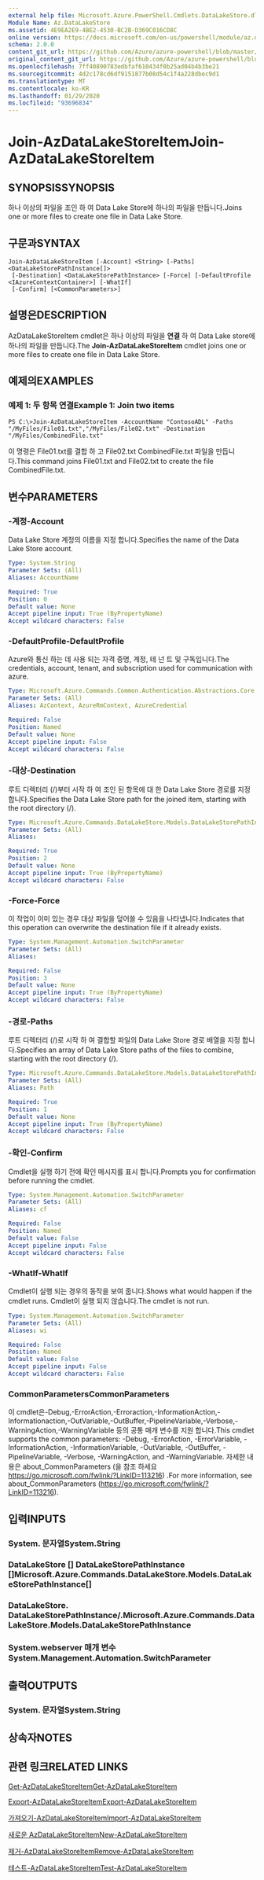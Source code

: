 ```yaml
---
external help file: Microsoft.Azure.PowerShell.Cmdlets.DataLakeStore.dll-Help.xml
Module Name: Az.DataLakeStore
ms.assetid: 4E9EA2E9-4BE2-4530-BC2B-D369C016CD8C
online version: https://docs.microsoft.com/en-us/powershell/module/az.datalakestore/join-azdatalakestoreitem
schema: 2.0.0
content_git_url: https://github.com/Azure/azure-powershell/blob/master/src/DataLakeStore/DataLakeStore/help/Join-AzDataLakeStoreItem.md
original_content_git_url: https://github.com/Azure/azure-powershell/blob/master/src/DataLakeStore/DataLakeStore/help/Join-AzDataLakeStoreItem.md
ms.openlocfilehash: 7ff40890783edbfaf610434f0b25ad04b4b3be21
ms.sourcegitcommit: 4d2c178cd6df9151877b08d54c1f4a228dbec9d1
ms.translationtype: MT
ms.contentlocale: ko-KR
ms.lasthandoff: 01/29/2020
ms.locfileid: "93696834"
---
```

# <span data-ttu-id="9a7ad-101">Join-AzDataLakeStoreItem</span><span class="sxs-lookup"><span data-stu-id="9a7ad-101">Join-AzDataLakeStoreItem</span></span>

## <span data-ttu-id="9a7ad-102">SYNOPSIS</span><span class="sxs-lookup"><span data-stu-id="9a7ad-102">SYNOPSIS</span></span>
<span data-ttu-id="9a7ad-103">하나 이상의 파일을 조인 하 여 Data Lake Store에 하나의 파일을 만듭니다.</span><span class="sxs-lookup"><span data-stu-id="9a7ad-103">Joins one or more files to create one file in Data Lake Store.</span></span>

## <span data-ttu-id="9a7ad-104">구문과</span><span class="sxs-lookup"><span data-stu-id="9a7ad-104">SYNTAX</span></span>

```
Join-AzDataLakeStoreItem [-Account] <String> [-Paths] <DataLakeStorePathInstance[]>
 [-Destination] <DataLakeStorePathInstance> [-Force] [-DefaultProfile <IAzureContextContainer>] [-WhatIf]
 [-Confirm] [<CommonParameters>]
```

## <span data-ttu-id="9a7ad-105">설명은</span><span class="sxs-lookup"><span data-stu-id="9a7ad-105">DESCRIPTION</span></span>
<span data-ttu-id="9a7ad-106">AzDataLakeStoreItem cmdlet은 하나 이상의 파일을 **연결** 하 여 Data Lake store에 하나의 파일을 만듭니다.</span><span class="sxs-lookup"><span data-stu-id="9a7ad-106">The **Join-AzDataLakeStoreItem** cmdlet joins one or more files to create one file in Data Lake Store.</span></span>

## <span data-ttu-id="9a7ad-107">예제의</span><span class="sxs-lookup"><span data-stu-id="9a7ad-107">EXAMPLES</span></span>

### <span data-ttu-id="9a7ad-108">예제 1: 두 항목 연결</span><span class="sxs-lookup"><span data-stu-id="9a7ad-108">Example 1: Join two items</span></span>
```
PS C:\>Join-AzDataLakeStoreItem -AccountName "ContosoADL" -Paths "/MyFiles/File01.txt","/MyFiles/File02.txt" -Destination "/MyFiles/CombinedFile.txt"
```

<span data-ttu-id="9a7ad-109">이 명령은 File01.txt를 결합 하 고 File02.txt CombinedFile.txt 파일을 만듭니다.</span><span class="sxs-lookup"><span data-stu-id="9a7ad-109">This command joins File01.txt and File02.txt to create the file CombinedFile.txt.</span></span>

## <span data-ttu-id="9a7ad-110">변수</span><span class="sxs-lookup"><span data-stu-id="9a7ad-110">PARAMETERS</span></span>

### <span data-ttu-id="9a7ad-111">-계정</span><span class="sxs-lookup"><span data-stu-id="9a7ad-111">-Account</span></span>
<span data-ttu-id="9a7ad-112">Data Lake Store 계정의 이름을 지정 합니다.</span><span class="sxs-lookup"><span data-stu-id="9a7ad-112">Specifies the name of the Data Lake Store account.</span></span>

```yaml
Type: System.String
Parameter Sets: (All)
Aliases: AccountName

Required: True
Position: 0
Default value: None
Accept pipeline input: True (ByPropertyName)
Accept wildcard characters: False
```

### <span data-ttu-id="9a7ad-113">-DefaultProfile</span><span class="sxs-lookup"><span data-stu-id="9a7ad-113">-DefaultProfile</span></span>
<span data-ttu-id="9a7ad-114">Azure와 통신 하는 데 사용 되는 자격 증명, 계정, 테 넌 트 및 구독입니다.</span><span class="sxs-lookup"><span data-stu-id="9a7ad-114">The credentials, account, tenant, and subscription used for communication with azure.</span></span>

```yaml
Type: Microsoft.Azure.Commands.Common.Authentication.Abstractions.Core.IAzureContextContainer
Parameter Sets: (All)
Aliases: AzContext, AzureRmContext, AzureCredential

Required: False
Position: Named
Default value: None
Accept pipeline input: False
Accept wildcard characters: False
```

### <span data-ttu-id="9a7ad-115">-대상</span><span class="sxs-lookup"><span data-stu-id="9a7ad-115">-Destination</span></span>
<span data-ttu-id="9a7ad-116">루트 디렉터리 (/)부터 시작 하 여 조인 된 항목에 대 한 Data Lake Store 경로를 지정 합니다.</span><span class="sxs-lookup"><span data-stu-id="9a7ad-116">Specifies the Data Lake Store path for the joined item, starting with the root directory (/).</span></span>

```yaml
Type: Microsoft.Azure.Commands.DataLakeStore.Models.DataLakeStorePathInstance
Parameter Sets: (All)
Aliases:

Required: True
Position: 2
Default value: None
Accept pipeline input: True (ByPropertyName)
Accept wildcard characters: False
```

### <span data-ttu-id="9a7ad-117">-Force</span><span class="sxs-lookup"><span data-stu-id="9a7ad-117">-Force</span></span>
<span data-ttu-id="9a7ad-118">이 작업이 이미 있는 경우 대상 파일을 덮어쓸 수 있음을 나타냅니다.</span><span class="sxs-lookup"><span data-stu-id="9a7ad-118">Indicates that this operation can overwrite the destination file if it already exists.</span></span>

```yaml
Type: System.Management.Automation.SwitchParameter
Parameter Sets: (All)
Aliases:

Required: False
Position: 3
Default value: None
Accept pipeline input: True (ByPropertyName)
Accept wildcard characters: False
```

### <span data-ttu-id="9a7ad-119">-경로</span><span class="sxs-lookup"><span data-stu-id="9a7ad-119">-Paths</span></span>
<span data-ttu-id="9a7ad-120">루트 디렉터리 (/)로 시작 하 여 결합할 파일의 Data Lake Store 경로 배열을 지정 합니다.</span><span class="sxs-lookup"><span data-stu-id="9a7ad-120">Specifies an array of Data Lake Store paths of the files to combine, starting with the root directory (/).</span></span>

```yaml
Type: Microsoft.Azure.Commands.DataLakeStore.Models.DataLakeStorePathInstance[]
Parameter Sets: (All)
Aliases: Path

Required: True
Position: 1
Default value: None
Accept pipeline input: True (ByPropertyName)
Accept wildcard characters: False
```

### <span data-ttu-id="9a7ad-121">-확인</span><span class="sxs-lookup"><span data-stu-id="9a7ad-121">-Confirm</span></span>
<span data-ttu-id="9a7ad-122">Cmdlet을 실행 하기 전에 확인 메시지를 표시 합니다.</span><span class="sxs-lookup"><span data-stu-id="9a7ad-122">Prompts you for confirmation before running the cmdlet.</span></span>

```yaml
Type: System.Management.Automation.SwitchParameter
Parameter Sets: (All)
Aliases: cf

Required: False
Position: Named
Default value: False
Accept pipeline input: False
Accept wildcard characters: False
```

### <span data-ttu-id="9a7ad-123">-WhatIf</span><span class="sxs-lookup"><span data-stu-id="9a7ad-123">-WhatIf</span></span>
<span data-ttu-id="9a7ad-124">Cmdlet이 실행 되는 경우의 동작을 보여 줍니다.</span><span class="sxs-lookup"><span data-stu-id="9a7ad-124">Shows what would happen if the cmdlet runs.</span></span>
<span data-ttu-id="9a7ad-125">Cmdlet이 실행 되지 않습니다.</span><span class="sxs-lookup"><span data-stu-id="9a7ad-125">The cmdlet is not run.</span></span>

```yaml
Type: System.Management.Automation.SwitchParameter
Parameter Sets: (All)
Aliases: wi

Required: False
Position: Named
Default value: False
Accept pipeline input: False
Accept wildcard characters: False
```

### <span data-ttu-id="9a7ad-126">CommonParameters</span><span class="sxs-lookup"><span data-stu-id="9a7ad-126">CommonParameters</span></span>
<span data-ttu-id="9a7ad-127">이 cmdlet은-Debug,-ErrorAction,-Erroraction,-InformationAction,-Informationaction,-OutVariable,-OutBuffer,-PipelineVariable,-Verbose,-WarningAction,-WarningVariable 등의 공통 매개 변수를 지원 합니다.</span><span class="sxs-lookup"><span data-stu-id="9a7ad-127">This cmdlet supports the common parameters: -Debug, -ErrorAction, -ErrorVariable, -InformationAction, -InformationVariable, -OutVariable, -OutBuffer, -PipelineVariable, -Verbose, -WarningAction, and -WarningVariable.</span></span> <span data-ttu-id="9a7ad-128">자세한 내용은 about_CommonParameters (을 참조 하세요 https://go.microsoft.com/fwlink/?LinkID=113216) .</span><span class="sxs-lookup"><span data-stu-id="9a7ad-128">For more information, see about_CommonParameters (https://go.microsoft.com/fwlink/?LinkID=113216).</span></span>

## <span data-ttu-id="9a7ad-129">입력</span><span class="sxs-lookup"><span data-stu-id="9a7ad-129">INPUTS</span></span>

### <span data-ttu-id="9a7ad-130">System. 문자열</span><span class="sxs-lookup"><span data-stu-id="9a7ad-130">System.String</span></span>

### <span data-ttu-id="9a7ad-131">DataLakeStore [] DataLakeStorePathInstance []</span><span class="sxs-lookup"><span data-stu-id="9a7ad-131">Microsoft.Azure.Commands.DataLakeStore.Models.DataLakeStorePathInstance[]</span></span>

### <span data-ttu-id="9a7ad-132">DataLakeStore. DataLakeStorePathInstance/.</span><span class="sxs-lookup"><span data-stu-id="9a7ad-132">Microsoft.Azure.Commands.DataLakeStore.Models.DataLakeStorePathInstance</span></span>

### <span data-ttu-id="9a7ad-133">System.webserver 매개 변수</span><span class="sxs-lookup"><span data-stu-id="9a7ad-133">System.Management.Automation.SwitchParameter</span></span>

## <span data-ttu-id="9a7ad-134">출력</span><span class="sxs-lookup"><span data-stu-id="9a7ad-134">OUTPUTS</span></span>

### <span data-ttu-id="9a7ad-135">System. 문자열</span><span class="sxs-lookup"><span data-stu-id="9a7ad-135">System.String</span></span>

## <span data-ttu-id="9a7ad-136">상속자</span><span class="sxs-lookup"><span data-stu-id="9a7ad-136">NOTES</span></span>

## <span data-ttu-id="9a7ad-137">관련 링크</span><span class="sxs-lookup"><span data-stu-id="9a7ad-137">RELATED LINKS</span></span>

[<span data-ttu-id="9a7ad-138">Get-AzDataLakeStoreItem</span><span class="sxs-lookup"><span data-stu-id="9a7ad-138">Get-AzDataLakeStoreItem</span></span>](./Get-AzDataLakeStoreItem.md)

[<span data-ttu-id="9a7ad-139">Export-AzDataLakeStoreItem</span><span class="sxs-lookup"><span data-stu-id="9a7ad-139">Export-AzDataLakeStoreItem</span></span>](./Export-AzDataLakeStoreItem.md)

[<span data-ttu-id="9a7ad-140">가져오기-AzDataLakeStoreItem</span><span class="sxs-lookup"><span data-stu-id="9a7ad-140">Import-AzDataLakeStoreItem</span></span>](./Import-AzDataLakeStoreItem.md)

[<span data-ttu-id="9a7ad-141">새로운 AzDataLakeStoreItem</span><span class="sxs-lookup"><span data-stu-id="9a7ad-141">New-AzDataLakeStoreItem</span></span>](./New-AzDataLakeStoreItem.md)

[<span data-ttu-id="9a7ad-142">제거-AzDataLakeStoreItem</span><span class="sxs-lookup"><span data-stu-id="9a7ad-142">Remove-AzDataLakeStoreItem</span></span>](./Remove-AzDataLakeStoreItem.md)

[<span data-ttu-id="9a7ad-143">테스트-AzDataLakeStoreItem</span><span class="sxs-lookup"><span data-stu-id="9a7ad-143">Test-AzDataLakeStoreItem</span></span>](./Test-AzDataLakeStoreItem.md)


